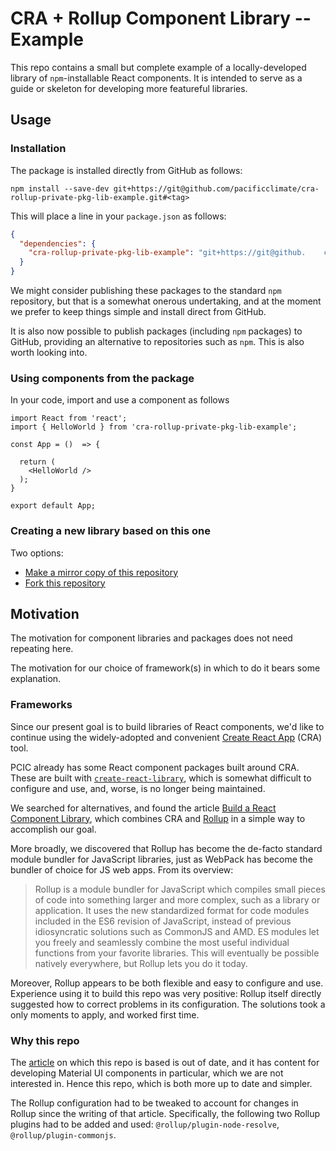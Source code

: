 # CRA + Rollup Component Library -- Example

This repo contains a small but complete example of a locally-developed 
library of `npm`-installable React components. It is intended to serve 
as a guide or skeleton for developing more featureful libraries.

## Usage

### Installation

The package is installed directly from GitHub as follows:

```
npm install --save-dev git+https://git@github.com/pacificclimate/cra-rollup-private-pkg-lib-example.git#<tag>
```

This will place a line in your `package.json` as follows:

```json
{
  "dependencies": {
    "cra-rollup-private-pkg-lib-example": "git+https://git@github.    com/pacificclimate/cra-rollup-private-pkg-lib-example.git#<tag>"
  }
}
```

We might consider publishing these packages to the standard `npm` 
repository, but that is a somewhat onerous undertaking, and at the 
moment we prefer to keep things simple and install direct from GitHub.

It is also now possible to publish packages (including `npm` packages) to
GitHub, providing an alternative to repositories such as `npm`. This is 
also worth looking into.

### Using components from the package

In your code, import and use a component as follows

```
import React from 'react';
import { HelloWorld } from 'cra-rollup-private-pkg-lib-example';

const App = ()  => {

  return (
    <HelloWorld />
  );
}

export default App;
```

### Creating a new library based on this one

Two options: 
- [Make a mirror copy of this repository](https://docs.github.com/en/repositories/creating-and-managing-repositories/duplicating-a-repository)
- [Fork this repository](https://docs.github.com/en/get-started/quickstart/fork-a-repo)

## Motivation

The motivation for component libraries and packages does not need 
repeating here.

The motivation for our choice of framework(s) in which to do it bears 
some explanation.

### Frameworks

Since our present goal is to build libraries of React components, we'd 
like to continue using the widely-adopted and convenient 
[Create React App](https://create-react-app.dev/) (CRA) tool.

PCIC already has some React component packages built around CRA. 
These are built with
[`create-react-library`](https://github.com/transitive-bullshit/create-react-library), 
which is somewhat difficult to configure and use, and, worse, is no 
longer being maintained. 

We searched for alternatives, and found the article
[Build a React Component Library](https://hinammehra.medium.com/build-a-private-react-component-library-cra-rollup-material-ui-github-package-registry-1e14da93e790), 
which combines CRA and 
[Rollup](https://rollupjs.org/guide/en/) 
in a simple way to accomplish our goal.

More broadly, we discovered that Rollup has become the de-facto 
standard module bundler for JavaScript libraries, just as WebPack 
has become the bundler of choice for JS web apps. From its overview:

> Rollup is a module bundler for JavaScript which compiles small pieces 
> of code into something larger and more complex, such as a library or 
> application. It uses the new standardized format for code modules 
> included in the ES6 revision of JavaScript, instead of previous 
> idiosyncratic solutions such as CommonJS and AMD. ES modules let you 
> freely and seamlessly combine the most useful individual functions 
> from your favorite libraries. This will eventually be possible 
> natively everywhere, but Rollup lets you do it today.

Moreover, Rollup appears to be both flexible and easy to configure and 
use. Experience using it to build this repo was very positive: Rollup 
itself directly suggested how to correct problems in its configuration. 
The solutions took a only moments to apply, and worked first time.

### Why this repo

The [article](https://hinammehra.medium.com/build-a-private-react-component-library-cra-rollup-material-ui-github-package-registry-1e14da93e790) 
on which this repo is based is out of date, and it has content for 
developing Material UI components in particular, which we are not 
interested in. Hence this repo, which is both more up to date and simpler.

The Rollup configuration had to be tweaked to account for changes in
Rollup since the writing of that article. Specifically, the 
following two Rollup plugins  had to be added and used:
`@rollup/plugin-node-resolve`, `@rollup/plugin-commonjs`. 
